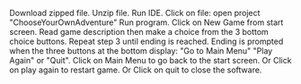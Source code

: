 Download zipped file.
Unzip file. 
Run IDE. 
Click on file: open project "ChooseYourOwnAdventure"
Run program.
Click on New Game from start screen.
Read game description then make a choice from the 3 bottom choice buttons.
Repeat step 3 until ending is reached. 
Ending is prompted when the three buttons at the bottom display: "Go to Main Menu" "Play Again" or "Quit".
Click on Main Menu to go back to the start screen.
Or Click on play again to restart game.
Or Click on quit to close the software.


